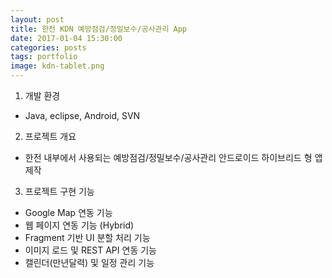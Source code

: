 ```yaml
---
layout: post
title: 한전 KDN 예방점검/정밀보수/공사관리 App 
date: 2017-01-04 15:30:00 
categories: posts 
tags: portfolio
image: kdn-tablet.png
---
```


1) 개발 환경  
 - Java, eclipse, Android, SVN  
 
2) 프로젝트 개요  
- 한전 내부에서 사용되는 예방점검/정밀보수/공사관리 안드로이드 하이브리드 형 앱 제작  

3) 프로젝트 구현 기능  
 - Google Map 연동 기능  
 - 웹 페이지 연동 기능 (Hybrid)  
 - Fragment 기반 UI 분할 처리 기능  
 - 이미지 로드 및 REST API 연동 기능  
 - 캘린더(만년달력) 및 일정 관리 기능  
